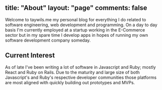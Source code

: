 title: "About"
layout: "page"
comments: false
---
Welcome to taywils.me my personal blog for everything I do related to software engineering, web development and programming. On a day to day basis I'm currently employed at a startup working in the E-Commerce sector but in my spare time I develop apps in hopes of running my own software development company someday.

## Current Interest
As of late I've been writing a lot of software in Javascript and Ruby; mostly React and Ruby on Rails. Due to the maturity and large size of both Javascript's and Ruby's respective developer communities those platforms are most aligned with quickly building out prototypes and MVPs.
